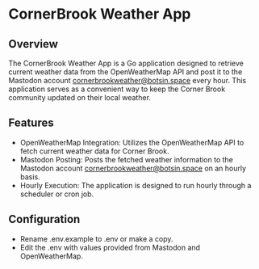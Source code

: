 # CornerBrook Weather App

## Overview

The CornerBrook Weather App is a Go application designed to retrieve current weather data from the OpenWeatherMap API and post it to the Mastodon account [cornerbrookweather@botsin.space](https://botsin.space/@cornerbrookweather) every hour. This application serves as a convenient way to keep the Corner Brook community updated on their local weather.

## Features

- OpenWeatherMap Integration: Utilizes the OpenWeatherMap API to fetch current weather data for Corner Brook.
- Mastodon Posting: Posts the fetched weather information to the Mastodon account [cornerbrookweather@botsin.space](https://botsin.space/@cornerbrookweather) on an hourly basis.
- Hourly Execution: The application is designed to run hourly through a scheduler or cron job.

## Configuration

- Rename .env.example to .env or make a copy.
- Edit the .env with values provided from Mastodon and OpenWeatherMap.
